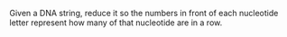 Given a DNA string, reduce it so the numbers in front of each nucleotide letter represent how many
of that nucleotide are in a row.
